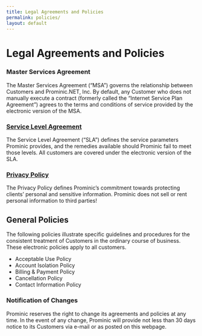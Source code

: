 ```yaml
---
title: Legal Agreements and Policies
permalink: policies/
layout: default
---
```

Legal Agreements and Policies
===

### Master Services Agreement

The Master Services Agreement (“MSA”) governs the relationship between Customers and Prominic.NET, Inc. By default, any Customer who does not manually execute a contract (formerly called the “Internet Service Plan Agreement”) agrees to the terms and conditions of service provided by the electronic version of the MSA.

 
### [Service Level Agreement](/sla/)

The Service Level Agreement (“SLA”) defines the service parameters Prominic provides, and the remedies available should Prominic fail to meet those levels. All customers are covered under the electronic version of the SLA.

 
### [Privacy Policy](/privacy-policy/)

The Privacy Policy defines Prominic’s commitment towards protecting clients’ personal and sensitive information. Prominic does not sell or rent personal information to third parties!

 
General Policies
---

The following policies illustrate specific guidelines and procedures for the consistent treatment of Customers in the ordinary course of business. These electronic policies apply to all customers.

- Acceptable Use Policy
- Account Isolation Policy
- Billing & Payment Policy
- Cancellation Policy
- Contact Information Policy

 
### Notification of Changes

Prominic reserves the right to change its agreements and policies at any time. In the event of any change, Prominic will provide not less than 30 days notice to its Customers via e-mail or as posted on this webpage.